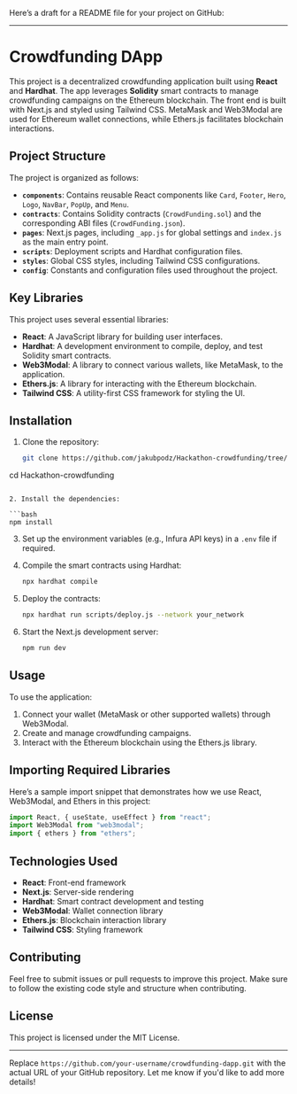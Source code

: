 Here’s a draft for a README file for your project on GitHub:

---

# Crowdfunding DApp

This project is a decentralized crowdfunding application built using **React** and **Hardhat**. The app leverages **Solidity** smart contracts to manage crowdfunding campaigns on the Ethereum blockchain. The front end is built with Next.js and styled using Tailwind CSS. MetaMask and Web3Modal are used for Ethereum wallet connections, while Ethers.js facilitates blockchain interactions.

## Project Structure

The project is organized as follows:

- **`components`**: Contains reusable React components like `Card`, `Footer`, `Hero`, `Logo`, `NavBar`, `PopUp`, and `Menu`.
- **`contracts`**: Contains Solidity contracts (`CrowdFunding.sol`) and the corresponding ABI files (`CrowdFunding.json`).
- **`pages`**: Next.js pages, including `_app.js` for global settings and `index.js` as the main entry point.
- **`scripts`**: Deployment scripts and Hardhat configuration files.
- **`styles`**: Global CSS styles, including Tailwind CSS configurations.
- **`config`**: Constants and configuration files used throughout the project.

## Key Libraries

This project uses several essential libraries:

- **React**: A JavaScript library for building user interfaces.
- **Hardhat**: A development environment to compile, deploy, and test Solidity smart contracts.
- **Web3Modal**: A library to connect various wallets, like MetaMask, to the application.
- **Ethers.js**: A library for interacting with the Ethereum blockchain.
- **Tailwind CSS**: A utility-first CSS framework for styling the UI.

## Installation

1. Clone the repository:

   ```bash
   git clone https://github.com/jakubpodz/Hackathon-crowdfunding/tree/main
cd Hackathon-crowdfunding
   ```

2. Install the dependencies:

   ```bash
   npm install
   ```

3. Set up the environment variables (e.g., Infura API keys) in a `.env` file if required.

4. Compile the smart contracts using Hardhat:

   ```bash
   npx hardhat compile
   ```

5. Deploy the contracts:

   ```bash
   npx hardhat run scripts/deploy.js --network your_network
   ```

6. Start the Next.js development server:

   ```bash
   npm run dev
   ```

## Usage

To use the application:

1. Connect your wallet (MetaMask or other supported wallets) through Web3Modal.
2. Create and manage crowdfunding campaigns.
3. Interact with the Ethereum blockchain using the Ethers.js library.

## Importing Required Libraries

Here’s a sample import snippet that demonstrates how we use React, Web3Modal, and Ethers in this project:

```javascript
import React, { useState, useEffect } from "react";
import Web3Modal from "web3modal";
import { ethers } from "ethers";
```

## Technologies Used

- **React**: Front-end framework
- **Next.js**: Server-side rendering
- **Hardhat**: Smart contract development and testing
- **Web3Modal**: Wallet connection library
- **Ethers.js**: Blockchain interaction library
- **Tailwind CSS**: Styling framework

## Contributing

Feel free to submit issues or pull requests to improve this project. Make sure to follow the existing code style and structure when contributing.

## License

This project is licensed under the MIT License.

---

Replace `https://github.com/your-username/crowdfunding-dapp.git` with the actual URL of your GitHub repository. Let me know if you'd like to add more details!
